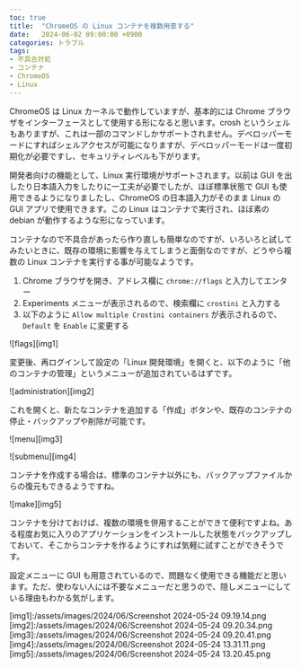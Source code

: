 ```yaml
---
toc: true
title:  "ChromeOS の Linux コンテナを複数用意する"
date:   2024-06-02 09:00:00 +0900
categories: トラブル
tags:
- 不具合対処
- コンテナ
- ChromeOS
- Linux
---
```

ChromeOS は Linux カーネルで動作していますが、基本的には Chrome ブラウザをインターフェースとして使用する形になると思います。crosh というシェルもありますが、これは一部のコマンドしかサポートされません。デベロッパーモードにすればシェルアクセスが可能になりますが、デベロッパーモードは一度初期化が必要ですし、セキュリティレベルも下がります。

開発者向けの機能として、Linux 実行環境がサポートされます。以前は GUI を出したり日本語入力をしたりに一工夫が必要でしたが、ほぼ標準状態で GUI も使用できるようになりましたし、ChromeOS の日本語入力がそのまま Linux の GUI アプリで使用できます。この Linux はコンテナで実行され、ほぼ素の debian が動作するような形になっています。

コンテナなので不具合があったら作り直しも簡単なのですが、いろいろと試してみたいときに、既存の環境に影響を与えてしまうと面倒なのですが、どうやら複数の Linux コンテナを実行する事が可能なようです。


1. Chrome ブラウザを開き、アドレス欄に `chrome://flags` と入力してエンター
1. Experiments メニューが表示されるので、検索欄に `crostini` と入力する
1. 以下のように `Allow multiple Crostini containers` が表示されるので、`Default` を `Enable` に変更する

![flags][img1]


変更後、再ログインして設定の「Linux 開発環境」を開くと、以下のように「他のコンテナの管理」というメニューが追加されているはずです。

![administration][img2]


これを開くと、新たなコンテナを追加する「作成」ボタンや、既存のコンテナの停止・バックアップや削除が可能です。

![menu][img3]

![submenu][img4]


コンテナを作成する場合は、標準のコンテナ以外にも、バックアップファイルからの復元もできるようですね。

![make][img5]


コンテナを分けておけば、複数の環境を併用することができて便利ですよね。ある程度お気に入りのアプリケーションをインストールした状態をバックアップしておいて、そこからコンテナを作るようにすれば気軽に試すことができそうです。

設定メニューに GUI も用意されているので、問題なく使用できる機能だと思います。ただ、使わない人には不要なメニューだと思うので、隠しメニューにしている理由もわかる気がします。



[img1]:/assets/images/2024/06/Screenshot 2024-05-24 09.19.14.png
[img2]:/assets/images/2024/06/Screenshot 2024-05-24 09.20.34.png
[img3]:/assets/images/2024/06/Screenshot 2024-05-24 09.20.41.png
[img4]:/assets/images/2024/06/Screenshot 2024-05-24 13.31.11.png
[img5]:/assets/images/2024/06/Screenshot 2024-05-24 13.20.45.png
